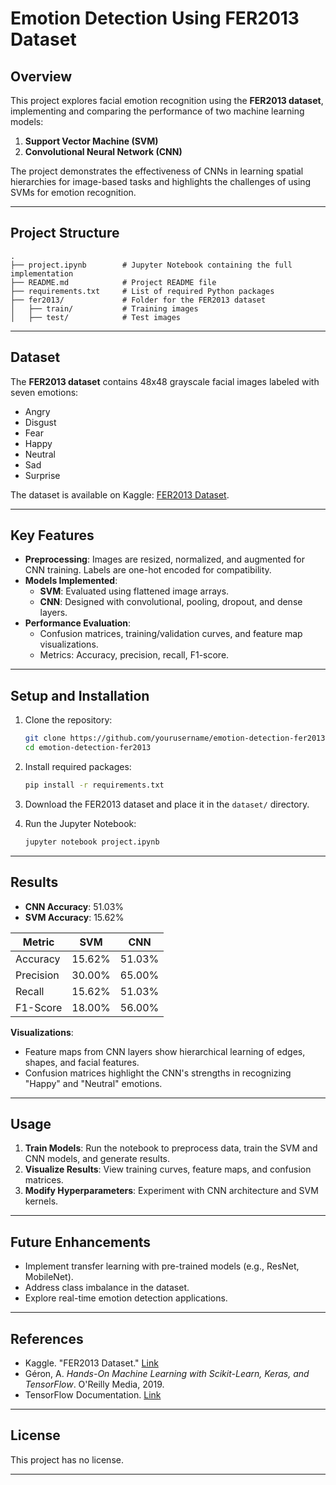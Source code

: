 # **Emotion Detection Using FER2013 Dataset**

## **Overview**
This project explores facial emotion recognition using the **FER2013 dataset**, implementing and comparing the performance of two machine learning models:
1. **Support Vector Machine (SVM)**  
2. **Convolutional Neural Network (CNN)**  

The project demonstrates the effectiveness of CNNs in learning spatial hierarchies for image-based tasks and highlights the challenges of using SVMs for emotion recognition.

---

## **Project Structure**
```
.
├── project.ipynb        # Jupyter Notebook containing the full implementation
├── README.md            # Project README file
├── requirements.txt     # List of required Python packages
├── fer2013/             # Folder for the FER2013 dataset
│   ├── train/           # Training images
│   ├── test/            # Test images

```

---

## **Dataset**
The **FER2013 dataset** contains 48x48 grayscale facial images labeled with seven emotions:
- Angry
- Disgust
- Fear
- Happy
- Neutral
- Sad
- Surprise  

The dataset is available on Kaggle: [FER2013 Dataset](https://www.kaggle.com/datasets/msambare/fer2013).

---

## **Key Features**
- **Preprocessing**: Images are resized, normalized, and augmented for CNN training. Labels are one-hot encoded for compatibility.
- **Models Implemented**:
  - **SVM**: Evaluated using flattened image arrays.
  - **CNN**: Designed with convolutional, pooling, dropout, and dense layers.
- **Performance Evaluation**:
  - Confusion matrices, training/validation curves, and feature map visualizations.
  - Metrics: Accuracy, precision, recall, F1-score.

---

## **Setup and Installation**
1. Clone the repository:
   ```bash
   git clone https://github.com/yourusername/emotion-detection-fer2013.git
   cd emotion-detection-fer2013
   ```

2. Install required packages:
   ```bash
   pip install -r requirements.txt
   ```

3. Download the FER2013 dataset and place it in the `dataset/` directory.

4. Run the Jupyter Notebook:
   ```bash
   jupyter notebook project.ipynb
   ```

---

## **Results**
- **CNN Accuracy**: 51.03%  
- **SVM Accuracy**: 15.62%  

| Metric      | SVM     | CNN     |
|-------------|---------|---------|
| Accuracy    | 15.62%  | 51.03%  |
| Precision   | 30.00%  | 65.00%  |
| Recall      | 15.62%  | 51.03%  |
| F1-Score    | 18.00%  | 56.00%  |

**Visualizations**:
- Feature maps from CNN layers show hierarchical learning of edges, shapes, and facial features.
- Confusion matrices highlight the CNN's strengths in recognizing "Happy" and "Neutral" emotions.

---

## **Usage**
1. **Train Models**: Run the notebook to preprocess data, train the SVM and CNN models, and generate results.
2. **Visualize Results**: View training curves, feature maps, and confusion matrices.
3. **Modify Hyperparameters**: Experiment with CNN architecture and SVM kernels.

---

## **Future Enhancements**
- Implement transfer learning with pre-trained models (e.g., ResNet, MobileNet).
- Address class imbalance in the dataset.
- Explore real-time emotion detection applications.

---

## **References**
- Kaggle. "FER2013 Dataset." [Link](https://www.kaggle.com/datasets/msambare/fer2013)
- Géron, A. *Hands-On Machine Learning with Scikit-Learn, Keras, and TensorFlow*. O'Reilly Media, 2019.
- TensorFlow Documentation. [Link](https://www.tensorflow.org)

---

## **License**
This project has no license.

---
